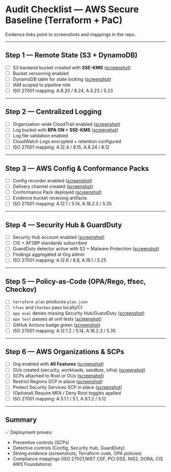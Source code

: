 
# Audit Checklist — AWS Secure Baseline (Terraform + PaC)

Evidence links point to screenshots and mappings in the repo.

---

## Step 1 — Remote State (S3 + DynamoDB)
- [ ] S3 backend bucket created with **SSE-KMS** ([screenshot](screenshots/step1/state-s3-backend.png))
- [ ] Bucket versioning enabled
- [ ] DynamoDB table for state locking ([screenshot](screenshots/step1/state-dynamodb.png))
- [ ] IAM scoped to pipeline role
- [ ] ISO 27001 mapping: A.8.20 / 8.24, A.5.23 / 5.23

---

## Step 2 — Centralized Logging
- [ ] Organization-wide CloudTrail enabled ([screenshot](screenshots/step2/cloudtrail-settings.png))
- [ ] Log bucket with **BPA ON + SSE-KMS** ([screenshot](screenshots/step2/s3-encryption.png))
- [ ] Log file validation enabled
- [ ] CloudWatch Logs encrypted + retention configured
- [ ] ISO 27001 mapping: A.12.4 / 8.15, A.8.24 / 8.12

---

## Step 3 — AWS Config & Conformance Packs
- [ ] Config recorder enabled ([screenshot](screenshots/step3/config_settings.png))
- [ ] Delivery channel created ([screenshot](screenshots/step3/cli_delivery_channels.png))
- [ ] Conformance Pack deployed ([screenshot](screenshots/step3/conformance_pack.png))
- [ ] Evidence bucket receiving artifacts
- [ ] ISO 27001 mapping: A.12.1 / 5.14, A.18.2.3 / 5.35

---

## Step 4 — Security Hub & GuardDuty
- [ ] Security Hub account enabled ([screenshot](screenshots/step4/security-hub-summary.png))
- [ ] CIS + AFSBP standards subscribed
- [ ] GuardDuty detector active with S3 + Malware Protection ([screenshot](screenshots/step4/guardduty-settings.png))
- [ ] Findings aggregated at Org admin
- [ ] ISO 27001 mapping: A.12.6 / 8.8, A.16.1 / 5.25

---

## Step 5 — Policy-as-Code (OPA/Rego, tfsec, Checkov)
- [ ] `terraform plan` produces `plan.json`
- [ ] `tfsec` and `Checkov` pass locally/CI
- [ ] `opa eval` denies missing Security Hub/GuardDuty ([screenshot](screenshots/step5/opa_eval_fail_missing_guardduty.png))
- [ ] `opa test` passes all unit tests ([screenshot](screenshots/step5/opa_test_pass.png))
- [ ] GitHub Actions badge green ([screenshot](screenshots/step5/ci-badge-step5.png))
- [ ] ISO 27001 mapping: A.12.1.2 / 5.14, A.18.2.3 / 5.35

---

## Step 6 — AWS Organizations & SCPs
- [ ] Org enabled with **All Features** ([screenshot](screenshots/step6/org-settings-all-features.png))
- [ ] OUs created (security, workloads, sandbox, infra) ([screenshot](screenshots/step6/org-ous-list.png))
- [ ] SCPs attached to Root or OUs ([screenshot](screenshots/step6/org-root-attached-scps.png))
- [ ] Restrict Regions SCP in place ([screenshot](screenshots/step6/scp-restrict-regions-json.png))
- [ ] Protect Security Services SCP in place ([screenshot](screenshots/step6/scp-protectsecurityservices-json.png))
- [ ] (Optional) Require MFA / Deny Root toggles applied
- [ ] ISO 27001 mapping: A.5.1.1 / 5.1, A.9.1.2 / 5.12

---

## Summary
✅ Deployment proves:
- Preventive controls (SCPs)
- Detective controls (Config, Security Hub, GuardDuty)
- Strong evidence (screenshots, Terraform code, OPA policies)
- Compliance mappings (ISO 27001,NIST CSF, PCI DSS, NIS2, DORA, CIS AWS Foundations)
